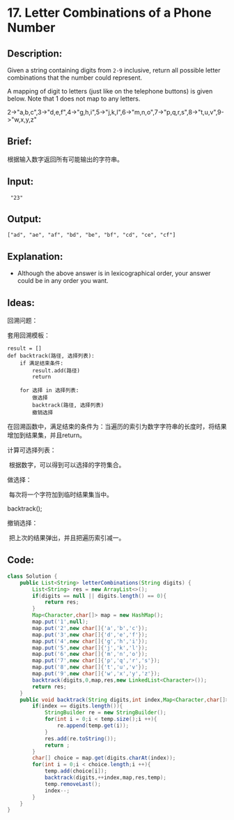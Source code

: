 # 17. Letter Combinations of a Phone Number

## Description:

Given a string containing digits from `2-9` inclusive, return all possible letter combinations that the number could represent.

A mapping of digit to letters (just like on the telephone buttons) is given below. Note that 1 does not map to any letters.

2->"a,b,c",3->"d,e,f",4->"g,h,i",5->"j,k,l",6->"m,n,o",7->"p,q,r,s",8->"t,u,v",9->"w,x,y,z"

## Brief:

根据输入数字返回所有可能输出的字符串。

## Input:

```
 "23"
```

## Output:

```
["ad", "ae", "af", "bd", "be", "bf", "cd", "ce", "cf"]
```

## Explanation:

- Although the above answer is in lexicographical order, your answer could be in any order you want.

## Ideas:

回溯问题：

套用回溯模板：

```
result = []
def backtrack(路径, 选择列表):
    if 满足结束条件:
        result.add(路径)
        return

    for 选择 in 选择列表:
        做选择
        backtrack(路径, 选择列表)
        撤销选择
```

在回溯函数中，满足结束的条件为：当遍历的索引为数字字符串的长度时，将结果增加到结果集，并且return。

计算可选择列表：

​	根据数字，可以得到可以选择的字符集合。

做选择：

​	每次将一个字符加到临时结果集当中。

backtrack();

撤销选择：

​	把上次的结果弹出，并且把遍历索引减一。

## Code:

```java
class Solution {
    public List<String> letterCombinations(String digits) {
        List<String> res = new ArrayList<>();
        if(digits == null || digits.length() == 0){
            return res;
        }
        Map<Character,char[]> map = new HashMap();
        map.put('1',null);
        map.put('2',new char[]{'a','b','c'});
        map.put('3',new char[]{'d','e','f'});
        map.put('4',new char[]{'g','h','i'});
        map.put('5',new char[]{'j','k','l'});
        map.put('6',new char[]{'m','n','o'});
        map.put('7',new char[]{'p','q','r','s'});
        map.put('8',new char[]{'t','u','v'});
        map.put('9',new char[]{'w','x','y','z'});
        backtrack(digits,0,map,res,new LinkedList<Character>());
        return res;
    }
    public void backtrack(String digits,int index,Map<Character,char[]> map,List<String> res,LinkedList<Character> temp){
        if(index == digits.length()){
            StringBuilder re = new StringBuilder();
            for(int i = 0;i < temp.size();i ++){
                re.append(temp.get(i));
            }
            res.add(re.toString());
            return ;
        }
        char[] choice = map.get(digits.charAt(index));
        for(int i = 0;i < choice.length;i ++){
            temp.add(choice[i]);
            backtrack(digits,++index,map,res,temp);
            temp.removeLast();
            index--;
        }
    }
}
```

